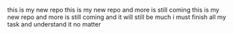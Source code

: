 this is my new repo
this is my new repo and more is still coming
this is my new repo and more is still coming and it will still be much
i must finish all my task and understand it no matter

